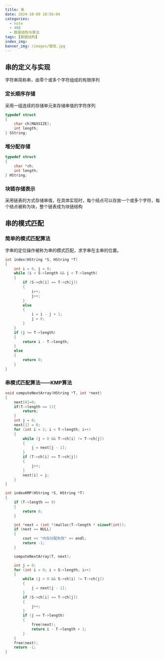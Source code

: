 ```yaml
---
title: 串
date: 2024-10-09 10:56:04
categories:
  - note
  - 408
  - 数据结构与算法
tags: [数据结构]
index_img:
banner_img: /images/壁纸.jpg
---
```


## 串的定义与实现

字符串简称串，由零个或多个字符组成的有限序列

### 定长顺序存储

采用一组连续的存储单元来存储串值的字符序列

```cpp
typedef struct
{
    char ch[MAXSIZE];
    int length;
} SString;
```

### 堆分配存储

```cpp
typedef struct
{
    char *ch;
    int length;
} HString;
```

### 块链存储表示

采用链表的方式存储串值，在具体实现时，每个结点可以存放一个或多个字符，每个结点被称为块，整个链表成为块链结构

## 串的模式匹配

### 简单的模式匹配算法

字串的定位操作被称为串的模式匹配，求字串在主串的位置。

```cpp
int index(HString *S, HString *T)
{
    int i = 0, j = 0;
    while (i < S->length && j < T->length)
    {
        if (S->ch[i] == T->ch[j])
        {
            i++;
            j++;
        }
        else
        {
            i = i - j + 1;
            j = 0;
        }
    }
    if (j >= T->length)
    {
        return i - T->length;
    }
    else
    {
        return 0;
    }
}
```

### 串模式匹配算法——KMP算法

```cpp
void computeNextArray(HString *T, int *next)
{
    next[0]=0;
    if(T->length == 1){
        return;
    }
    int j = 0;
    next[1] = 0;
    for (int i = 2; i < T->length; i++)
    {
        while (j > 0 && T->ch[i] != T->ch[j])
        {
            j = next[j - 1];
        }
        if (T->ch[i] == T->ch[j])
        {
            j++;
        }
        next[i] = j;
    }
}

int indexKMP(HString *S, HString *T)
{
    if (T->length == 0)
    {
        return 0;
    }

    int *next = (int *)malloc(T->length * sizeof(int));
    if (next == NULL)
    {
        cout << "内存分配失败" << endl;
        return -1;
    }

    computeNextArray(T, next);

    int j = 0;
    for (int i = 0; i < S->length; i++)
    {
        while (j > 0 && S->ch[i] != T->ch[j])
        {
            j = next[j - 1];
        }
        if (S->ch[i] == T->ch[j])
        {
            j++;
        }
        if (j == T->length)
        {
            free(next);
            return i - T->length + 1;
        }
    }
    free(next);
    return -1;
}
```
